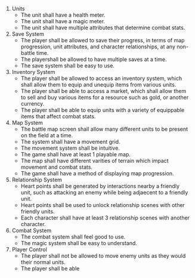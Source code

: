 1. Units
   - The unit shall have a health meter.
   - The unit shall have a magic meter.
   - The unit shall have multiple attributes that determine combat stats.
2. Save System
   - The player shall be allowed to save their progress, in terms of map progression, unit attributes, and character relationships, at any non-battle time.
   - The playershall be allowed to have multiple saves at a time.
   - The save system shall be easy to use.
3. Inventory System
   - The player shall be allowed to access an inventory system, which shall allow them to equip and unequip items from various units.
   - The player shall be able to access a market, which shall allow them to sell and buy various items for a resource such as gold, or another currency.
   - The player shall be able to equip units with a variety of equippable items that affect combat stats.
4. Map System
   - The battle map screen shall allow many different units to be present on the field at a time.
   - The system shall have a movement grid.
   - The movement system shall be intuitive.
   - The game shall have at least 1 playable map.
   - The map shall have different varities of terrain which impact movement and combat stats.
   - The game shall have a method of displaying map progression.
5. Relationship System
   - Heart points shall be generated by interactions nearby a friendly unit, such as attacking an enemy while being adjaecent to a friendly unit.
   - Heart points shall be used to unlock relationship scenes with other friendly units.
   - Each character shall have at least 3 relationship scenes with another character.
6. Combat System
   - The combat system shall feel good to use.
   - The magic system shall be easy to understand.
7. Player Control
   - The player shall not be allowed to move enemy units as they would their normal units.
   - The player shall be able
